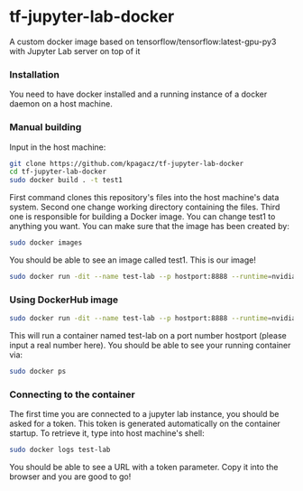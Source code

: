 # tf-jupyter-lab-docker
A custom docker image based on tensorflow/tensorflow:latest-gpu-py3 with Jupyter Lab server on top of it

### Installation
You need to have docker installed and a running instance of a docker daemon on a host machine.

### Manual building
Input in the host machine:
```bash
git clone https://github.com/kpagacz/tf-jupyter-lab-docker
cd tf-jupyter-lab-docker
sudo docker build . -t test1
```
First command clones this repository's files into the host machine's data system.
Second one change working directory containing the files.
Third one is responsible for building a Docker image. You can change test1 to anything you want.
You can make sure that the image has been created by:
```bash
sudo docker images
```
You should be able to see an image called test1. This is our image!

```bash
sudo docker run -dit --name test-lab --p hostport:8888 --runtime=nvidia test1
```

### Using DockerHub image
```bash
sudo docker run -dit --name test-lab --p hostport:8888 --runtime=nvidia kpagacz/tf-jupyterlab
```
This will run a container named test-lab on a port number hostport (please input a real number here). 
You should be able to see your running container via:
```bash
sudo docker ps
```
### Connecting to the container
The first time you are connected to a jupyter lab instance, you should be asked for a token. This token is generated automatically on the container startup. To retrieve it, type into host machine's shell:
```bash
sudo docker logs test-lab
```
You should be able to see a URL with a token parameter. Copy it into the browser and you are good to go!
